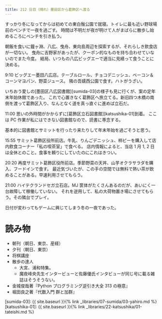 ```yaml
---
title: 212 日目（晴れ）墨田区から葛飾区へ渡る
---
```


すっかり冬になってからは初めての東白鬚公園で就寝。トイレに最も近い野球場前のベンチで一夜を過ごす。
時間は不明だが夜が明けて人がまばらに散歩し始めるころにベンチを引き払う。

朝飯を食いに鐘ヶ淵、八広、曳舟、東向島周辺を探索するが、それらしき飲食店が一切ない。
曳舟に吉野家があったが、クーポン的なものを持ち合わせていないのでまた今度。
結局、いつもの八広ビッグエーで適当に見繕って食うことに決める。

9:10 ビッグエー墨田八広店。テーブルロール、チョコデニッシュ、ベーコン＆コーンマヨパン、野菜ジュース。
隣の吾嬬西公園で食す。ハトがうざい。

いちおう愛しの[墨田区八広図書館][sumida-03]の様子も見に行くが、案の定年末年始休館であった。
これで心置きなく葛飾区へ旅立てる。新旧四つ木橋の南側を渡って葛飾区入り、なんとなく道を真っ直ぐに進めば立石だ。

11:00 思いの外時間がかからずに[葛飾区立石図書館][katsushika-01]到着。
ここは PC 作業が私にはできない図書館なので、読書に専念する。

基本的に図書館とサミットを行ったり来たりして年末年始を過ごそうと思う。

15:55 サミット葛飾区役所前店。牛乳、りんごデニッシュ、柿ピーを購入して店内飲食コーナー「私の喫茶室」で食べる。
店内情報によると、当店 1 月 1, 2 日は全休とのこと。食事を頼りにしていたのにこれはきつい。

20:20 再度サミット葛飾区役所前店。季節野菜の天丼、山芋オクラサラダを購入、フードインで食す。
最近気づいたが、この手の空間では無料で熱い茶が飲めることがある。早速利用させてもらう。

21:00 ハイテクランドセガ立石店。MJ 筐体がたくさんあるのだが、あいにく一台故障して稼働していない。
それを逆用して、私の大荷物置き場にさせてもらう。その隣台でプレイ。

日付が変わってもゲームに興じてしまう冬の一夜であった。

# 読み物

* 朝刊（朝日、東京、産経）
* 夕刊（朝日、東京）
* 将棋講座
* 散歩の達人
  * 大宮、浦和特集。
  * 魔夜峰央先生インタービューと佐藤優氏インタビューが同じ号に載る雑誌はそうそうない。
* 金城俊哉著『Python プログラミング逆引き大全 313 の極意』
* 堀田良之著『代数入門 群と加群』

[sumida-03]: {{ site.baseurl }}{% link _libraries/07-sumida/03-yahiro.md %}
[katsushika-01]: {{ site.baseurl }}{% link _libraries/22-katsushika/01-tateishi.md %}

